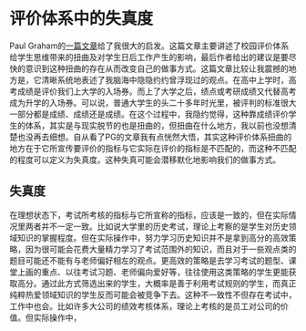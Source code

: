 # 评价体系中的失真度

Paul Graham的[一篇文章](http://paulgraham.com/lesson.html)给了我很大的启发。这篇文章主要讲述了校园评价体系给学生思维带来的扭曲及对学生日后工作产生的影响，最后作者给出的建议是要尽快的意识到这种扭曲的存在从而改变自己的做事方式。这篇文章比较让我震撼的地方是，它清晰系统地表述了我脑海中隐隐约约曾浮现过的观点。在高中上学时，高考成绩是评价我们上大学的入场券。而上了大学之后，绩点或考研成绩又代替高考成为升学的入场券。可以说，普通大学生的头二十多年时光里，被评判的标准很大一部分都是成绩、成绩还是成绩。在这个过程中，我隐约觉得，这种靠成绩评价学生的体系，其实是与现实脱节的也是扭曲的，但扭曲在什么地方，我以前也没想清楚也没再去细想。自从看了PG的文章我有点恍然大悟，其实这种评价体系扭曲的地方在于它所宣传要评价的指标与它实际在评价的指标是不匹配的，而这种不匹配的程度可以定义为失真度。这种失真可能会潜移默化地影响我们的做事方式。


## 失真度

在理想状态下，考试所考核的指标与它所宣称的指标，应该是一致的，但在实际情况里两者并不一定一致。比如说大学里的历史考试，理论上考察的是学生对历史领域知识的掌握程度。但在实际操作中，努力学习历史知识并不是拿到高分的高效策略，因为很可能会花费大量精力学习了考试范围外的知识，而且对于一些观点类的题目可能还不能有与老师偏好相左的观点。更高效的策略是去学习考试的题型、课堂上画的重点、以往考试习题、老师偏向爱好等，往往使用这类策略的学生更能获取高分。通过此方式筛选出来的学生，大概率是善于利用考试规则的学生，而真正纯粹热爱领域知识的学生反而可能会被竞争下去。这种不一致性不但存在考试中，工作中也会。比如许多大公司的绩效考核体系，理论上考核的是员工对公司的价值。但实际操作中，





